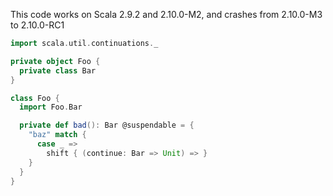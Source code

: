 This code works on Scala 2.9.2 and 2.10.0-M2, and crashes from 2.10.0-M3 to 2.10.0-RC1
```scala
import scala.util.continuations._

private object Foo {
  private class Bar
}

class Foo {
  import Foo.Bar

  private def bad(): Bar @suspendable = {
    "baz" match {
      case _ =>
        shift { (continue: Bar => Unit) => }
    }
  }
}
```
